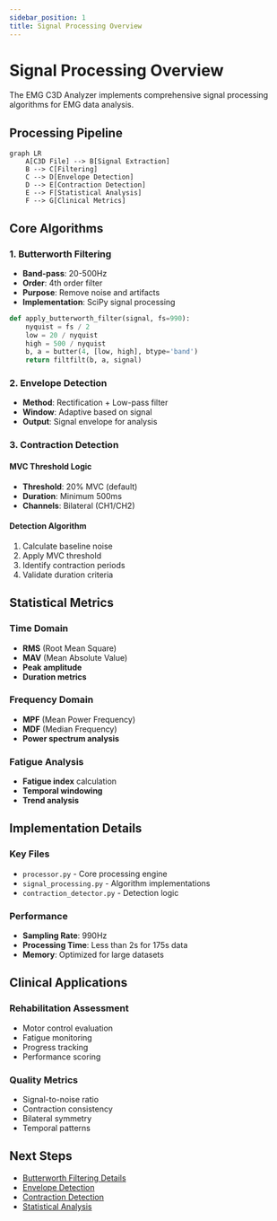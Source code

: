 ```yaml
---
sidebar_position: 1
title: Signal Processing Overview
---
```


# Signal Processing Overview

The EMG C3D Analyzer implements comprehensive signal processing algorithms for EMG data analysis.

## Processing Pipeline

```mermaid
graph LR
    A[C3D File] --> B[Signal Extraction]
    B --> C[Filtering]
    C --> D[Envelope Detection]
    D --> E[Contraction Detection]
    E --> F[Statistical Analysis]
    F --> G[Clinical Metrics]
```

## Core Algorithms

### 1. Butterworth Filtering

- **Band-pass**: 20-500Hz
- **Order**: 4th order filter
- **Purpose**: Remove noise and artifacts
- **Implementation**: SciPy signal processing

```python
def apply_butterworth_filter(signal, fs=990):
    nyquist = fs / 2
    low = 20 / nyquist
    high = 500 / nyquist
    b, a = butter(4, [low, high], btype='band')
    return filtfilt(b, a, signal)
```

### 2. Envelope Detection

- **Method**: Rectification + Low-pass filter
- **Window**: Adaptive based on signal
- **Output**: Signal envelope for analysis

### 3. Contraction Detection

#### MVC Threshold Logic
- **Threshold**: 20% MVC (default)
- **Duration**: Minimum 500ms
- **Channels**: Bilateral (CH1/CH2)

#### Detection Algorithm
1. Calculate baseline noise
2. Apply MVC threshold
3. Identify contraction periods
4. Validate duration criteria

## Statistical Metrics

### Time Domain
- **RMS** (Root Mean Square)
- **MAV** (Mean Absolute Value)
- **Peak amplitude**
- **Duration metrics**

### Frequency Domain
- **MPF** (Mean Power Frequency)
- **MDF** (Median Frequency)
- **Power spectrum analysis**

### Fatigue Analysis
- **Fatigue index** calculation
- **Temporal windowing**
- **Trend analysis**

## Implementation Details

### Key Files
- `processor.py` - Core processing engine
- `signal_processing.py` - Algorithm implementations
- `contraction_detector.py` - Detection logic

### Performance
- **Sampling Rate**: 990Hz
- **Processing Time**: Less than 2s for 175s data
- **Memory**: Optimized for large datasets

## Clinical Applications

### Rehabilitation Assessment
- Motor control evaluation
- Fatigue monitoring
- Progress tracking
- Performance scoring

### Quality Metrics
- Signal-to-noise ratio
- Contraction consistency
- Bilateral symmetry
- Temporal patterns

## Next Steps

- [Butterworth Filtering Details](./butterworth-filtering)
- [Envelope Detection](./envelope-detection)
- [Contraction Detection](./contraction-detection)
- [Statistical Analysis](./statistical-analysis)